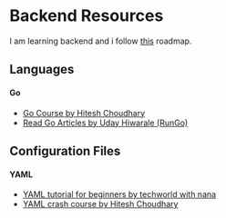 # Backend Resources
I am learning backend and i follow [this](https://roadmap.sh/backend) roadmap.

## Languages
#### Go
- [Go Course by Hitesh Choudhary](https://www.youtube.com/playlist?list=PLRAV69dS1uWQGDQoBYMZWKjzuhCaOnBpa)
- [Read Go Articles by Uday Hiwarale (RunGo)](https://medium.com/rungo)

## Configuration Files
#### YAML
- [YAML tutorial for beginners by techworld with nana](https://dev.to/techworld_with_nana/yaml-tutorial-for-beginners-a06)
- [YAML crash course by Hitesh Choudhary](https://www.youtube.com/watch?v=9BGWtTahGnw)
